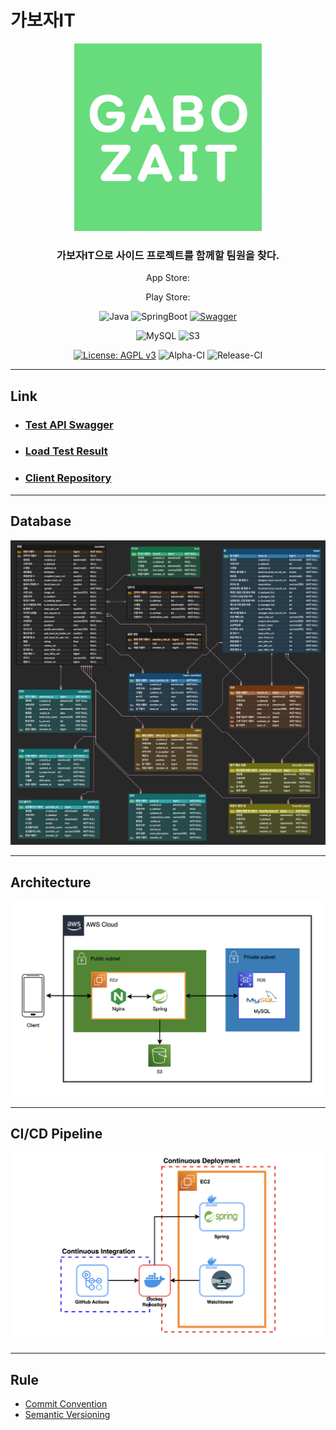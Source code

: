 # 가보자IT

<div align="center">

<img src="docs/img/gabojait-logo.png" alt="gabojait-logo.png" width=300 height=300>

### 가보자IT으로 사이드 프로젝트를 함께할 팀원을 찾다.

App Store:

Play Store:

![Java](https://img.shields.io/badge/Java-11.0.11-6db33f?logo=Java&style=flat)
![SpringBoot](https://img.shields.io/badge/SpringBoot-2.6.6-6db33f?logo=Spring-Boot&style=flat)
[![Swagger](https://img.shields.io/badge/Swagger-gabojait-6db33f?logo=Swagger&style=flat)](https://gabojait-dev.nogamsung.com/api/v1/docs/swagger-ui/index.html)

![MySQL](https://img.shields.io/badge/MySQL-8.0.28-003545?logo=mysql&style=flat)
![S3](https://img.shields.io/badge/S3--003545?logo=Amazon-S3&style=flat)

[![License: AGPL v3](https://img.shields.io/badge/License-AGPL_v3-blue.svg)](LICENSE)
![Alpha-CI](https://img.shields.io/endpoint.svg?url=https%3A%2F%2Factions-badge.atrox.dev%2Fgabojait%2Fgabojait-spring%2Fbadge%3Fref%3Ddevelop%26token%3D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&style=flat&label=Alpha-CI&logo=GitHub-Actions)
![Release-CI](https://img.shields.io/endpoint.svg?url=https%3A%2F%2Factions-badge.atrox.dev%2Fgabojait%2Fgabojait-spring%2Fbadge%3Fref%3Dmaster%26token%3D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&style=flat&label=Release-CI&logo=GitHub-Actions)
</div>

---

## Link
- ### [Test API Swagger](https://gabojait-dev.nogamsung.com/api/v1/docs/swagger-ui/index.html)
- ### [Load Test Result](https://github.com/gabojait/gabojait-spring/blob/develop/docs/LoadTestResult.md)
- ### [Client Repository](https://github.com/gabojait/gabojait-react-native)

---

## Database 

![Database Diagram](docs/img/database-diagram.png)

---

## Architecture

![Architecture Diagram](docs/img/architecture-diagram.png)

---

## CI/CD Pipeline

![CI/CD Pipeline Diagram](docs/img/cicd-pipeline-diagram.png)

---

## Rule
- [Commit Convention](https://doublesprogramming.tistory.com/256)
- [Semantic Versioning](https://semver.org/lang/ko/)
